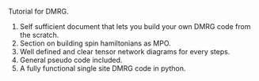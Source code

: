 Tutorial for DMRG.
1) Self sufficient document that lets you build your own DMRG code from the scratch.
2) Section on building spin hamiltonians as MPO.
3) Well defined and clear tensor network diagrams for every steps.
4) General pseudo code included.
5) A fully functional single site DMRG code in python. 

